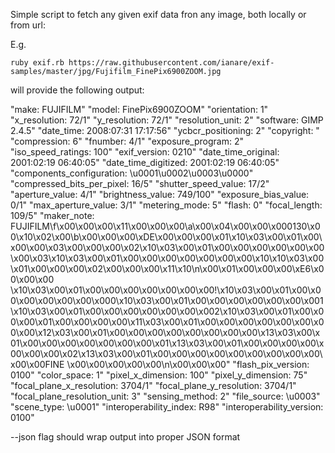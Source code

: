 Simple script to fetch any given exif data fron any image, both locally or from url: 

E.g. 

```
ruby exif.rb https://raw.githubusercontent.com/ianare/exif-samples/master/jpg/Fujifilm_FinePix6900ZOOM.jpg  
```

will provide the following output: 

"make: FUJIFILM"
"model: FinePix6900ZOOM"
"orientation: 1"
"x_resolution: 72/1"
"y_resolution: 72/1"
"resolution_unit: 2"
"software: GIMP 2.4.5"
"date_time: 2008:07:31 17:17:56"
"ycbcr_positioning: 2"
"copyright:     "
"compression: 6"
"fnumber: 4/1"
"exposure_program: 2"
"iso_speed_ratings: 100"
"exif_version: 0210"
"date_time_original: 2001:02:19 06:40:05"
"date_time_digitized: 2001:02:19 06:40:05"
"components_configuration: \u0001\u0002\u0003\u0000"
"compressed_bits_per_pixel: 16/5"
"shutter_speed_value: 17/2"
"aperture_value: 4/1"
"brightness_value: 749/100"
"exposure_bias_value: 0/1"
"max_aperture_value: 3/1"
"metering_mode: 5"
"flash: 0"
"focal_length: 109/5"
"maker_note: FUJIFILM\f\x00\x00\x00\x11\x00\x00\x00\a\x00\x04\x00\x00\x000130\x00\x10\x02\x00\b\x00\x00\x00\xDE\x00\x00\x00\x01\x10\x03\x00\x01\x00\x00\x00\x03\x00\x00\x00\x02\x10\x03\x00\x01\x00\x00\x00\x00\x00\x00\x00\x03\x10\x03\x00\x01\x00\x00\x00\x00\x00\x00\x00\x10\x10\x03\x00\x01\x00\x00\x00\x02\x00\x00\x00\x11\x10\n\x00\x01\x00\x00\x00\xE6\x00\x00\x00 \x10\x03\x00\x01\x00\x00\x00\x00\x00\x00\x00!\x10\x03\x00\x01\x00\x00\x00\x00\x00\x00\x000\x10\x03\x00\x01\x00\x00\x00\x00\x00\x00\x001\x10\x03\x00\x01\x00\x00\x00\x00\x00\x00\x002\x10\x03\x00\x01\x00\x00\x00\x01\x00\x00\x00\x00\x11\x03\x00\x01\x00\x00\x00\x00\x00\x00\x00\x00\x12\x03\x00\x01\x00\x00\x00\x00\x00\x00\x00\x00\x13\x03\x00\x01\x00\x00\x00\x00\x00\x00\x00\x01\x13\x03\x00\x01\x00\x00\x00\x00\x00\x00\x00\x02\x13\x03\x00\x01\x00\x00\x00\x00\x00\x00\x00\x00\x00\x00\x00FINE   \x00\x00\x00\x00\x00\n\x00\x00\x00"
"flash_pix_version: 0100"
"color_space: 1"
"pixel_x_dimension: 100"
"pixel_y_dimension: 75"
"focal_plane_x_resolution: 3704/1"
"focal_plane_y_resolution: 3704/1"
"focal_plane_resolution_unit: 3"
"sensing_method: 2"
"file_source: \u0003"
"scene_type: \u0001"
"interoperability_index: R98"
"interoperability_version: 0100"

--json flag should wrap output into proper JSON format 
